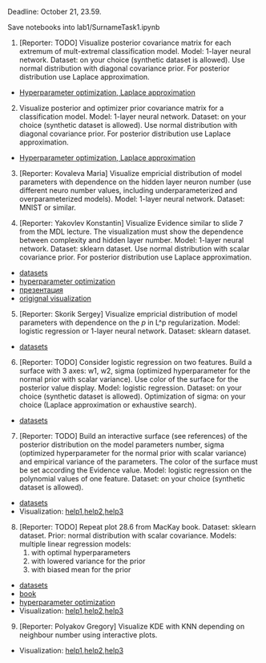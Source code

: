 Deadline: October 21, 23.59.

Save notebooks into lab1/SurnameTask1.ipynb


1. [Reporter: TODO] Visualize posterior covariance matrix for each extremum of mult-extremal classification model. Model: 1-layer neural network. Dataset: on your choice (synthetic dataset is allowed). 
Use normal distribution with diagonal covariance prior. For posterior distribution use Laplace approximation.
* [Hyperparameter optimization, Laplace approximation](http://strijov.com/papers/HyperOptimizationEng.pdf)


2. Visualize posterior and optimizer prior covariance matrix for a classification model. Model: 1-layer neural network. Dataset: on your choice (synthetic dataset is allowed). 
Use normal distribution with diagonal covariance prior. For posterior distribution use Laplace approximation.
* [Hyperparameter optimization, Laplace approximation](http://strijov.com/papers/HyperOptimizationEng.pdf)


3. [Reporter: Kovaleva Maria]  Visualize empricial distribution of model parameters with dependence on the hidden layer neuron number (use different neuro number values, including underparameterized and overparameterized models). Model: 1-layer neural network. Dataset: MNIST or similar.


4. [Reporter: Yakovlev Konstantin] Visualize Evidence similar to slide 7 from the MDL lecture. The visualization must show the dependence between complexity and hidden layer number.  Model: 1-layer neural network. Dataset: sklearn dataset. Use normal distribution with scalar covariance prior. For posterior distribution use Laplace approximation.
* [datasets](https://scikit-learn.org/stable/datasets/toy_dataset.html)
* [hyperparameter optimization](http://strijov.com/papers/HyperOptimizationEng.pdf)
* [презентация](https://github.com/Intelligent-Systems-Phystech/BMM-21/blob/master/slides/slides_3_mdl.pdf)
* [origignal visualization](https://www.inference.org.uk/itprnn/book.pdf)



5. [Reporter: Skorik Sergey] Visualize empricial distribution of model parameters with dependence on the $p$ in L^p regularization. Model: logistic regression or 1-layer neural network. Dataset: sklearn dataset.
* [datasets](https://scikit-learn.org/stable/datasets/toy_dataset.html)


6. [Reporter: TODO] Consider logistic regression on two features. Build a surface with 3 axes: w1, w2, sigma (optimized hyperparameter for the normal prior with scalar variance). Use color of the surface for the posterior value display.  Model: logistic regression. Dataset:  on your choice (synthetic dataset is allowed).  Optimization of sigma: on your choice (Laplace approximation or exhaustive search).
* [datasets](https://scikit-learn.org/stable/datasets/toy_dataset.html)

7. [Reporter: TODO]  Build an interactive surface (see references) of the posterior distribution on the model parameters number, sigma  (optimized hyperparameter for the normal prior with scalar variance) and empirical variance of the parameters. The color of the surface must be set according the Evidence value. Model: logistic regression on the polynomial values of one feature.  Dataset:  on your choice (synthetic dataset is allowed). 
* [datasets](https://scikit-learn.org/stable/datasets/toy_dataset.html)
* Visualization: [help1](https://matplotlib.org/stable/users/interactive.html),[help2](https://stackoverflow.com/questions/44329068/jupyter-notebook-interactive-plot-with-widgets),[help3](https://towardsdatascience.com/matplotlib-animations-in-jupyter-notebook-4422e4f0e389)

8. [Reporter: TODO] Repeat plot 28.6 from MacKay book. Dataset: sklearn dataset. 
    Prior: normal distribution with scalar covariance. Models: multiple linear regression models:
    1. with optimal hyperparameters
    2. with lowered variance for the prior 
    3. with biased mean for the prior
* [datasets](https://scikit-learn.org/stable/datasets/toy_dataset.html)
* [book](http://www.inference.org.uk/itprnn/book.pdf)
* [hyperparameter optimization](http://strijov.com/papers/HyperOptimizationEng.pdf)
* Visualization: [help1](https://matplotlib.org/stable/users/interactive.html),[help2](https://stackoverflow.com/questions/44329068/jupyter-notebook-interactive-plot-with-widgets),[help3](https://towardsdatascience.com/matplotlib-animations-in-jupyter-notebook-4422e4f0e389)

9. [Reporter: Polyakov Gregory] Visualize KDE with KNN depending on neighbour number using interactive plots.
* Visualization: [help1](https://matplotlib.org/stable/users/interactive.html),[help2](https://stackoverflow.com/questions/44329068/jupyter-notebook-interactive-plot-with-widgets),[help3](https://towardsdatascience.com/matplotlib-animations-in-jupyter-notebook-4422e4f0e389)
